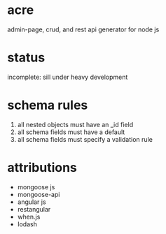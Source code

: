 acre
====

admin-page, crud, and rest api generator for node js

status
======

incomplete: sill under heavy development

schema rules
============

1. all nested objects must have an _id field
2. all schema fields must have a default
3. all schema fields must specify a validation rule


attributions
============

* mongoose js
* mongoose-api
* angular js
* restangular
* when.js
* lodash